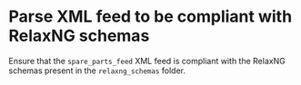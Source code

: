 # Parse XML feed to be compliant with RelaxNG schemas
Ensure that the `spare_parts_feed` XML feed is compliant with the RelaxNG schemas present in the `relaxng_schemas` folder.
